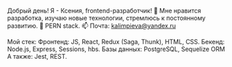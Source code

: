 Добрый день! Я - Ксения, frontend-разработчик!
👀 Мне нравится разработка, изучаю новые технологии, стремлюсь к постоянному развитию.
👾 PERN stack.
📫 Почта: kalimpieva@yandex.ru


Мой стек:
Фронтенд: JS, React, Redux (Saga, Thunk), HTML, CSS.
Бекенд: Node.js, Express, Sessions, hbs.
Базы данных: PostgreSQL, Sequelize ORM
A также: Jest, REST.
